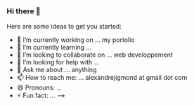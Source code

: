 ### Hi there 👋

Here are some ideas to get you started:

- 🔭 I’m currently working on ... my portolio
- 🌱 I’m currently learning ...
- 👯 I’m looking to collaborate on ... web developpement
- 🤔 I’m looking for help with ...
- 💬 Ask me about ... anything
- 📫 How to reach me: ... alexandrejigmond at gmail dot com
- 😄 Pronouns: ...
- ⚡ Fun fact: ...
-->
